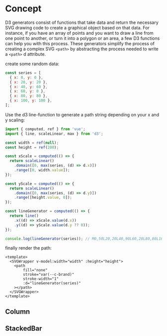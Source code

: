 # Concept
D3 generators consist of functions that take data and return the necessary SVG drawing code to create a graphical object based on that data.
For instance, if you have an array of points and you want to draw a line from one point to another, or turn it into a polygon or an area, a few D3 functions can help you with this process. These generators simplify the process of creating a complex SVG `<path>` by abstracting the process needed to write a `<path>` d attribute.

create some random data:
```js
const series = [
  { x: 0, y: 0 },
  { x: 20, y: 20 },
  { x: 40, y: 60 },
  { x: 60, y: 0 },
  { x: 80, y: 80 },
  { x: 100, y: 100 },
];
```
Use the d3 line-function to generate a path string depending on your x and y scaling:
```js
import { computed, ref } from 'vue';
import { line, scaleLinear, max } from 'd3';

const width = ref(null);
const height = ref(200);

const xScale = computed(() => {
  return scaleLinear()
    .domain([0, max(series, (d) => d.x)])
    .range([0, width.value]);
});

const yScale = computed(() => {
  return scaleLinear()
    .domain([0, max(series, (d) => d.y)])
    .range([height.value, 0]);
});

const lineGenerator = computed(() => {
  return line()
    .x((d) => xScale.value(d.x))
    .y((d) => yScale.value(d.y ?? 0));
});

console.log(lineGenerator(series)); // M0,50L20,20L40,90L60,20L80,80L100,100
```
finally render the path:
```vue
<template>
  <SVGWrapper v-model:width="width" :height="height">
    <path
        fill="none"
        stroke="var(--c-brand)"
        stroke-width="1"
        :d="lineGenerator(series)"
    ></path>
  </SVGWrapper>
</template>
```

## Column
<Bar/>

## StackedBar
<Bar/>




